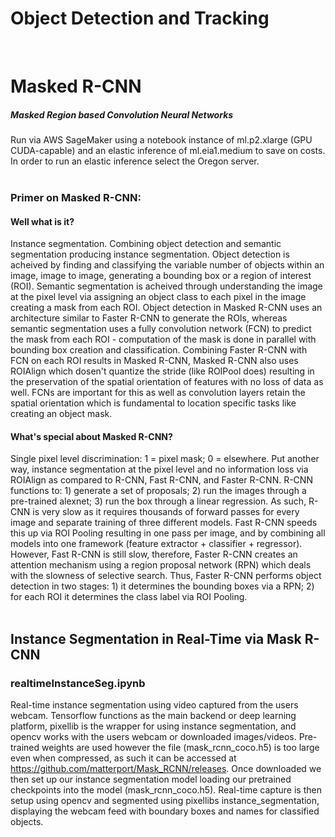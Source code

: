 # Object Detection and Tracking

<br />

# Masked R-CNN
##### Masked Region based Convolution Neural Networks
Run via AWS SageMaker using a notebook instance of ml.p2.xlarge (GPU CUDA-capable) and an elastic inference of ml.eia1.medium to save on costs. In order to run an elastic inference select the Oregon server.
<br />
<br />

### Primer on Masked R-CNN:

#### Well what is it?
Instance segmentation. Combining object detection and semantic segmentation producing instance segmentation. Object detection is acheived by finding and classifying the variable number of objects within an image, image to image, generating a bounding box or a region of interest (ROI). Semantic segmentation is acheived through understanding the image at the pixel level via assigning an object class to each pixel in the image creating a mask from each ROI. Object detection in Masked R-CNN uses an architecture similar to Faster R-CNN to generate the ROIs, whereas semantic segmentation uses a fully convolution network (FCN) to predict the mask from each ROI - computation of the mask is done in parallel with bounding box creation and classification. Combining Faster R-CNN with FCN on each ROI results in Masked R-CNN, Masked R-CNN also uses ROIAlign which dosen't quantize the stride (like ROIPool does) resulting in the preservation of the spatial orientation of features with no loss of data as well. FCNs are important for this as well as convolution layers retain the spatial orientation which is fundamental to location specific tasks like creating an object mask.
<br />

#### What's special about Masked R-CNN?
Single pixel level discrimination: 1 = pixel mask; 0 = elsewhere. Put another way, instance segmentation at the pixel level and no information loss via ROIAlign as compared to R-CNN, Fast R-CNN, and Faster R-CNN. R-CNN functions to: 1) generate a set of proposals; 2) run the images through a pre-trained alexnet; 3) run the box through a linear regression. As such, R-CNN is very slow as it requires thousands of forward passes for every image and separate training of three different models. Fast R-CNN speeds this up via ROI Pooling resulting in one pass per image, and by combining all models into one framework (feature extractor + classifier + regressor). However, Fast R-CNN is still slow, therefore, Faster R-CNN creates an attention mechanism using a region proposal network (RPN) which deals with the slowness of selective search. Thus, Faster R-CNN performs object detection in two stages: 1) it determines the bounding boxes via a RPN; 2) for each ROI it determines the class label via ROI Pooling.
<br />
<br />

## Instance Segmentation in Real-Time via Mask R-CNN
### realtimeInstanceSeg.ipynb
Real-time instance segmentation using video captured from the users webcam. Tensorflow functions as the main backend or deep learning platform, pixellib is the wrapper for using instance segmentation, and opencv works with the users webcam or downloaded images/videos. Pre-trained weights are used however the file (mask_rcnn_coco.h5) is too large even when compressed, as such it can be accessed at https://github.com/matterport/Mask_RCNN/releases. Once downloaded we then set up our instance segmentation model loading our pretrained checkpoints into the model (mask_rcnn_coco.h5). Real-time capture is then setup using opencv and segmented using pixellibs instance_segmentation, displaying the webcam feed with boundary boxes and names for classified objects.

<br />
